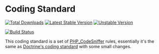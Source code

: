 # Coding Standard

[![Total Downloads]](https://packagist.org/packages/lcobucci/coding-standard)
[![Latest Stable Version]](https://packagist.org/packages/lcobucci/coding-standard)
[![Unstable Version]](https://packagist.org/packages/lcobucci/coding-standard)

[![Build Status]](https://github.com/lcobucci/coding-standard/actions?query=workflow%3A%22Check%20Coding%20Standards%22+branch%3A10.0.x)

This coding standard is a set of [PHP_CodeSniffer](https://github.com/squizlabs/PHP_CodeSniffer) rules, essentially it's
the same as [Doctrine's coding standard](https://github.com/doctrine/coding-standard) with some small changes.

[Total Downloads]: https://img.shields.io/packagist/dt/lcobucci/coding-standard.svg?style=flat-square
[Latest Stable Version]: https://img.shields.io/packagist/v/lcobucci/coding-standard.svg?style=flat-square
[Unstable Version]: https://img.shields.io/packagist/vpre/lcobucci/coding-standard.svg?style=flat-square
[Build Status]: https://img.shields.io/github/actions/workflow/status/lcobucci/coding-standard/coding-standards.yml?branch=10.0.x&style=flat-square
